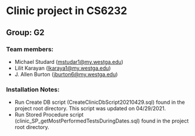 # Clinic project in CS6232

## Group: G2

### Team members:

- Michael Studard (mstudar1@my.westga.edu)
- Lilit Karayan (lkaraya1@my.westga.edu)
- J. Allen Burton (jburton6@my.westga.edu)

### Installation Notes:

- Run Create DB script (CreateClinicDbScript20210429.sql) found in the project root directory.  This script was updated on 04/29/2021.
- Run Stored Procedure script (clinic_SP_getMostPerformedTestsDuringDates.sql) found in the project root directory.
